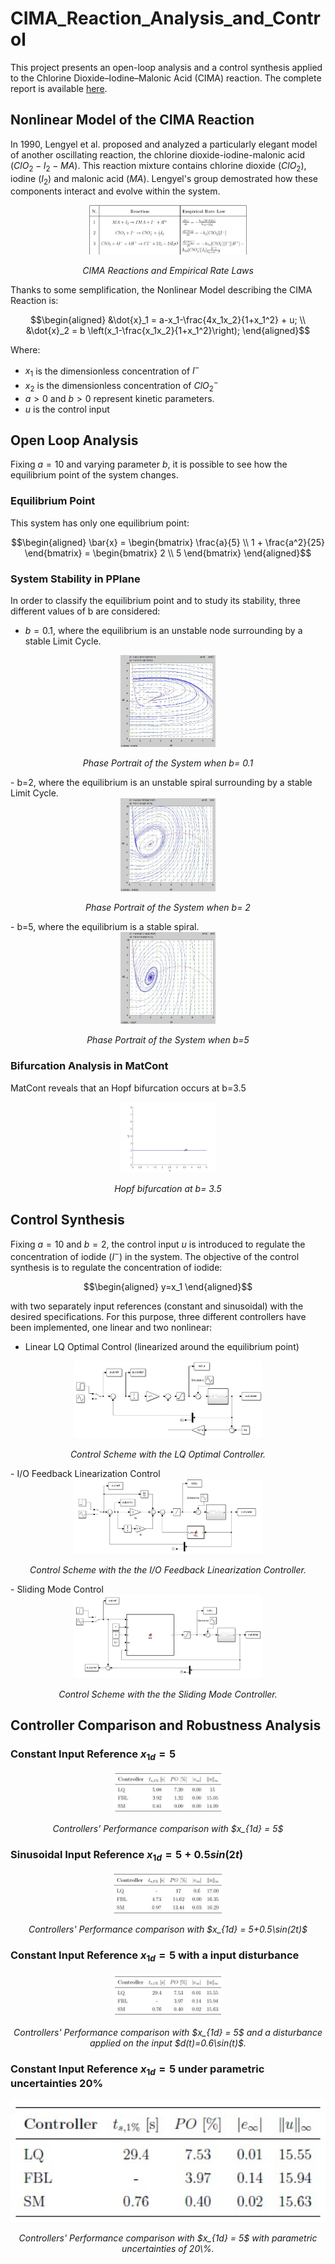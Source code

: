 # CIMA_Reaction_Analysis_and_Control
This project presents an open-loop analysis and a control synthesis applied to the Chlorine Dioxide–Iodine–Malonic Acid (CIMA) reaction. 
The complete report is available [here](./CIMA_Reaction_ROMANO.pdf).

## Nonlinear Model of the CIMA Reaction
In 1990, Lengyel et al. proposed and analyzed a particularly elegant model of another oscillating reaction, the chlorine dioxide-iodine-malonic acid $(ClO_2-I_2-MA)$. This reaction mixture contains chlorine dioxide $(ClO_2)$, iodine $(I_2)$ and malonic acid $(MA)$. Lengyel's group demostrated how these components interact and evolve within the system.
<div align="center">
  <img src="./media/Chemical_React.jpg" alt="CIMA Reactions and Empirical Rate Laws" width="50%">
  <p><em>CIMA Reactions and Empirical Rate Laws</em></p>
</div>
Thanks to some semplification, the Nonlinear Model describing the CIMA Reaction is:

```math
\begin{aligned}
&\dot{x}_1 = a-x_1-\frac{4x_1x_2}{1+x_1^2} + u;
\\
&\dot{x}_2 = b \left(x_1-\frac{x_1x_2}{1+x_1^2}\right);
\end{aligned}
```
Where:
- $x_1$ is the dimensionless concentration of $I^-$ 
- $x_2$ is the dimensionless concentration of $ClO_2^-$
- $a >0$ and $b >0$ represent kinetic parameters.
- $u$ is the control input

## Open Loop Analysis 
Fixing $a= 10$ and varying parameter $b$, it is possible to see how the equilibrium point of the system changes.
### Equilibrium Point
This system has only one equilibrium point:
 ```math
\begin{aligned}
\bar{x} = \begin{bmatrix}
     \frac{a}{5} \\ 1 + \frac{a^2}{25}
\end{bmatrix} = \begin{bmatrix}
     2 \\ 5
\end{bmatrix}

\end{aligned}
```
### System Stability in PPlane
In order to classify the equilibrium point and to study its stability, three different values of b are considered:
- $b= 0.1$, where the equilibrium is an unstable node surrounding by a stable Limit Cycle.
<div align="center">
  <img src="./media/pplane_b0_1_diag.jpg" alt="Phase Portrait of the System when b=0.1. The trajectories initially diverge from the equilibrium and then they are attracted to the stable limit cycle." width="30%">
  <p><em>Phase Portrait of the System when b= 0.1</em></p>
</div>
- b=2, where the equilibrium is an unstable spiral surrounding by a stable Limit Cycle.
<div align="center">
  <img src="./media/pplane_b2_diag.jpg" alt="Phase Portrait of the System when b=2. The trajectories are firstly repelled by the unstable equilibrium, then they are attracted to the stable limit cycle." width="30%">
  <p><em>Phase Portrait of the System when b= 2</em></p>
</div>
- b=5, where the equilibrium is a stable spiral. 
  <div align="center">
  <img src="./media/pplane_b5_diag.jpg" alt="Phase Portrait of the System when b=5. The trajectories are attracted by the stable spiral." width="30%">
  <p><em>Phase Portrait of the System when b=5</em></p>
  </div>
  
### Bifurcation Analysis in MatCont
MatCont reveals that an Hopf bifurcation occurs at b=3.5
<div align="center">
  <img src="./media/matcont_bif.jpg" alt="Hopf bifurcation at b= 3.5." width="30%">
  <p><em>Hopf bifurcation at b= 3.5</em></p>
</div>

## Control Synthesis 
Fixing $a= 10$ and $b=2$, the control input $u$ is introduced to regulate the concentration of iodide $(I^-)$ in the system. The objective of the control synthesis is to regulate the concentration of iodide:
```math
\begin{aligned}
y=x_1
\end{aligned}
```
with two separately input references (constant and sinusoidal) with the desired specifications. 
For this purpose, three different controllers have been implemented, one linear and two nonlinear:
- Linear LQ Optimal Control (linearized around the equilibrium point)
<div align="center">
<img src="./media/LQ_schema.jpg" alt="Control Scheme with the LQ Optimal Controller." width="60%">
  <p><em>Control Scheme with the LQ Optimal Controller.</em></p>
</div>
- I/O Feedback Linearization Control
<div align="center">
<img src="./media/FBL_schema.jpg" alt="Control Scheme with the I/O Feedback Linearization Controller." width="60%">
  <p><em>Control Scheme with the the I/O Feedback Linearization Controller.</em></p>
</div>
- Sliding Mode Control
<div align="center">
<img src="./media/SM_schema.jpg" alt="Control Scheme with the Sliding Mode Controller." width="60%">
  <p><em>Control Scheme with the the Sliding Mode Controller.</em></p>
</div>

## Controller Comparison and Robustness Analysis
### Constant Input Reference $x_{1d} = 5$
<div align="center">
  <img src="./media/Comparison_const_ref.jpg" alt="Performance comparison of LQ, FBL and SM Controllers with $x_{1d} = 5$ without parametric uncertainties or disturbances." width="35%">
  <p><em>Controllers' Performance comparison with $x_{1d} = 5$ </em></p>
</div> 

### Sinusoidal Input Reference $x_{1d}=5+0.5sin(2t)$
<div align="center">
  <img src="./media/Comparison_sin_ref.jpg" alt="Performance comparison of LQ, FBL and SM Controllers with $x_{1d} = 5+0.5\sin(2t)$ without parametric uncertainties or disturbances." width="35%">
  <p><em>Controllers' Performance comparison with $x_{1d} = 5+0.5\sin(2t)$ </em></p>
</div> 

### Constant Input Reference $x_{1d} = 5$ with a input disturbance 
<div align="center">
  <img src="./media/Comparison_dist.jpg" alt="Performance comparison of LQ, FBL and SM Controllers with $x_{1d} = 5$ and a disturbance applied on the input $d(t)=0.6\sin(t)$." width="35%">
  <p><em> Controllers' Performance comparison with $x_{1d} = 5$ and a disturbance applied on the input $d(t)=0.6\sin(t)$. </em></p>
</div> 

### Constant Input Reference $x_{1d} = 5$ under parametric uncertainties 20%
<div align="center">
  <img src="./media/Comparison_dist.jpg" alt="Performance comparison of LQ, FBL and SM Controllers with $x_{1d} = 5$ with parametric uncertainties of 20\%." width="350%">
  <p><em>Controllers' Performance comparison with $x_{1d} = 5$ with parametric uncertainties of 20\%. </em></p>
</div> 
